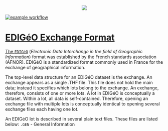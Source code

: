 <div align="center">
  <a href= "https://cadastre.data.gouv.fr/static/images/logos/cadastre.data.gouv.fr.svg">
  <img src="https://cadastre.data.gouv.fr/static/images/logos/cadastre.data.gouv.fr.svg">
  </>
</div>

![example workflow](https://github.com/duvenagep/edigeo/blob/main/.github/workflows/ci.yaml/badge.svg)

# EDIGéO Exchange Format

The [`EDIGéO`](https://www.data.gouv.fr/s/resources/plan-cadastral-informatise/20170906-150737/standard_edigeo_2013.pdf) (_Electronic Data Interchange in the field of Geographic Information_) format was established
by the French standards association (AFNOR). EDIGéO is a standardized format commonly used in France for
the exchange of geographical information.

The top-level data structure for an EDIGéO dataset is the exchange. An exchange appears as a single .THF file.
This file does not hold the main data; instead it specifies which lots belong to the exchange. An exchange,
therefore, consists of one or more lots. A lot in EDIGéO is conceptually a dataset. Within a lot, all data is
self-contained. Therefore, opening an exchange file with multiple lots is conceptually identical to opening
several exchange files each having one lot.

An EDIGéO lot is described in several plain text files. These files are listed below:
`.GEN` - General Information
